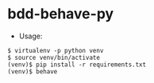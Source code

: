 # bdd-behave-py

- Usage:
```
$ virtualenv -p python venv
$ source venv/bin/activate
(venv)$ pip install -r requirements.txt
(venv)$ behave
```
